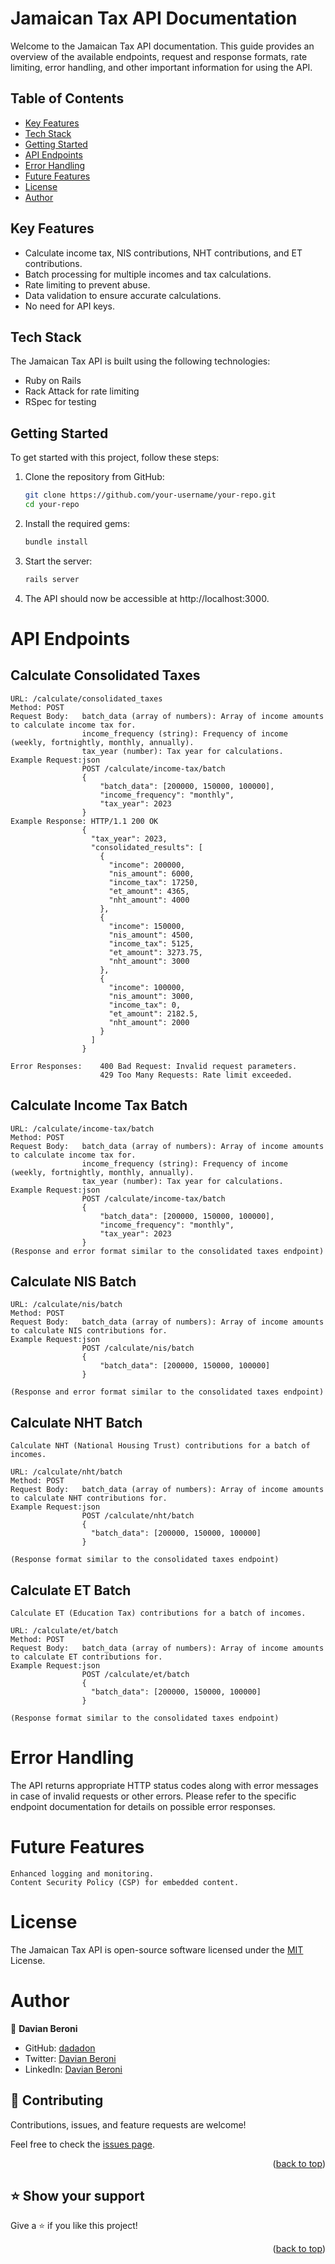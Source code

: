 # Jamaican Tax API Documentation

Welcome to the Jamaican Tax API documentation. This guide provides an overview of the available endpoints, request and response formats, rate limiting, error handling, and other important information for using the API.

## Table of Contents
- [Key Features](#key-features)
- [Tech Stack](#tech-stack)
- [Getting Started](#getting-started)
- [API Endpoints](#api-endpoints)
- [Error Handling](#error-handling)
- [Future Features](#future-features)
- [License](#license)
- [Author](#author)

## Key Features

- Calculate income tax, NIS contributions, NHT contributions, and ET contributions.
- Batch processing for multiple incomes and tax calculations.
- Rate limiting to prevent abuse.
- Data validation to ensure accurate calculations.
- No need for API keys.

## Tech Stack

The Jamaican Tax API is built using the following technologies:

- Ruby on Rails
- Rack Attack for rate limiting
- RSpec for testing

## Getting Started

To get started with this project, follow these steps:

1. Clone the repository from GitHub:
   ```sh
   git clone https://github.com/your-username/your-repo.git
   cd your-repo

2. Install the required gems:
    ```sh
    bundle install

3. Start the server:
    ```sh
    rails server

4. The API should now be accessible at http://localhost:3000.

# API Endpoints
## Calculate Consolidated Taxes

    URL: /calculate/consolidated_taxes
    Method: POST
    Request Body:   batch_data (array of numbers): Array of income amounts to calculate income tax for.
                    income_frequency (string): Frequency of income (weekly, fortnightly, monthly, annually).
                    tax_year (number): Tax year for calculations.
    Example Request:json
                    POST /calculate/income-tax/batch
                    {
                        "batch_data": [200000, 150000, 100000],
                        "income_frequency": "monthly",
                        "tax_year": 2023
                    }
    Example Response: HTTP/1.1 200 OK
                    {
                      "tax_year": 2023,
                      "consolidated_results": [
                        {
                          "income": 200000,
                          "nis_amount": 6000,
                          "income_tax": 17250,
                          "et_amount": 4365,
                          "nht_amount": 4000
                        },
                        {
                          "income": 150000,
                          "nis_amount": 4500,
                          "income_tax": 5125,
                          "et_amount": 3273.75,
                          "nht_amount": 3000
                        },
                        {
                          "income": 100000,
                          "nis_amount": 3000,
                          "income_tax": 0,
                          "et_amount": 2182.5,
                          "nht_amount": 2000
                        }
                      ]
                    }

    Error Responses:    400 Bad Request: Invalid request parameters.
                        429 Too Many Requests: Rate limit exceeded.


## Calculate Income Tax Batch

    URL: /calculate/income-tax/batch
    Method: POST
    Request Body:   batch_data (array of numbers): Array of income amounts to calculate income tax for.
                    income_frequency (string): Frequency of income (weekly, fortnightly, monthly, annually).
                    tax_year (number): Tax year for calculations.
    Example Request:json
                    POST /calculate/income-tax/batch
                    {
                        "batch_data": [200000, 150000, 100000],
                        "income_frequency": "monthly",
                        "tax_year": 2023
                    }
    (Response and error format similar to the consolidated taxes endpoint)


## Calculate NIS Batch

    URL: /calculate/nis/batch
    Method: POST
    Request Body:   batch_data (array of numbers): Array of income amounts to calculate NIS contributions for.
    Example Request:json
                    POST /calculate/nis/batch
                    {
                        "batch_data": [200000, 150000, 100000]
                    }

    (Response and error format similar to the consolidated taxes endpoint)


## Calculate NHT Batch

    Calculate NHT (National Housing Trust) contributions for a batch of incomes.

    URL: /calculate/nht/batch
    Method: POST
    Request Body:   batch_data (array of numbers): Array of income amounts to calculate NHT contributions for.
    Example Request:json
                    POST /calculate/nht/batch
                    {
                      "batch_data": [200000, 150000, 100000]
                    }

    (Response format similar to the consolidated taxes endpoint)


## Calculate ET Batch

    Calculate ET (Education Tax) contributions for a batch of incomes.

    URL: /calculate/et/batch
    Method: POST
    Request Body:   batch_data (array of numbers): Array of income amounts to calculate ET contributions for.
    Example Request:json
                    POST /calculate/et/batch
                    {
                      "batch_data": [200000, 150000, 100000]
                    }

    (Response format similar to the consolidated taxes endpoint)



# Error Handling

The API returns appropriate HTTP status codes along with error messages in case of invalid requests or other errors. Please refer to the specific endpoint documentation for details on possible error responses.



# Future Features
    Enhanced logging and monitoring.
    Content Security Policy (CSP) for embedded content.



# License

The Jamaican Tax API is open-source software licensed under the [MIT](https://opensource.org/license/mit/) License.



# Author 

👤 **Davian Beroni**

- GitHub: [dadadon](https://github.com/dadadon)
- Twitter: [Davian Beroni](https://twitter.com/davianberoni)
- LinkedIn: [Davian Beroni](https://www.linkedin.com/in/davian-beroni/)



## 🤝 Contributing <a name="contributing"></a>

Contributions, issues, and feature requests are welcome!

Feel free to check the [issues page](../../issues/).

<p align="right">(<a href="#readme-top">back to top</a>)</p>



## ⭐️ Show your support <a name="support"></a>

Give a ⭐️ if you like this project!

<p align="right">(<a href="#readme-top">back to top</a>)</p>


